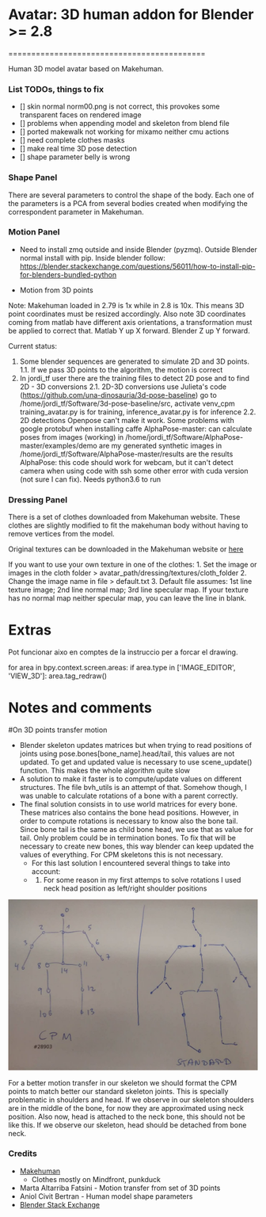 # Avatar: 3D human addon for Blender >= 2.8
===========================================

Human 3D model avatar based on Makehuman. 

### List TODOs, things to fix

- [] skin normal norm00.png is not correct, this provokes some transparent faces on rendered image
- [] problems when appending model and skeleton from blend file 
- [] ported makewalk not working for mixamo neither cmu actions
- [] need complete clothes masks
- [] make real time 3D pose detection
- [] shape parameter belly is wrong 


### Shape Panel

There are several parameters to control the shape of the body. Each one of the parameters is a PCA from several bodies created when modifying the correspondent parameter in Makehuman.


### Motion Panel

- Need to install zmq outside and inside Blender (pyzmq). Outside Blender normal install with pip. Inside blender follow: 
https://blender.stackexchange.com/questions/56011/how-to-install-pip-for-blenders-bundled-python



- Motion from 3D points

Note: Makehuman loaded in 2.79 is 1x while in 2.8 is 10x. This means 3D point coordinates must be resized accordingly. 
Also note 3D coordinates coming from matlab have different axis orientations, a transformation must be applied to correct that. Matlab Y up X forward. Blender Z up  Y forward.

Current status:

1. Some blender sequences are generated to simulate 2D and 3D points.
    1.1. If we pass 3D points to the algorithm, the motion is correct
2. In jordi_tf user there are the training files to detect 2D pose and to find 2D - 3D conversions
    2.1. 2D-3D conversions use Julieta's code (https://github.com/una-dinosauria/3d-pose-baseline)
         go to /home/jordi_tf/Software/3d-pose-baseline/src, activate venv_cpm
         training_avatar.py is for training, inference_avatar.py is for inference
    2.2. 2D detections
         Openpose can't make it work. Some problems with google protobuf when installing caffe
         AlphaPose-master: can calculate poses from images (working) 
            in /home/jordi_tf/Software/AlphaPose-master/examples/demo are my generated synthetic images
            in /home/jordi_tf/Software/AlphaPose-master/results are the results
         AlphaPose: this code should work for webcam, but it can't detect camera when using code with ssh
            some other error with cuda version (not sure I can fix). Needs python3.6 to run 


### Dressing Panel

There is a set of clothes downloaded from Makehuman website. These clothes are slightly modified to fit the makehuman body without having to remove vertices from the model.

Original textures can be downloaded in the Makehuman website or [here](https://drive.google.com/open?id=133n9ZpfK3DGlQIPOhnC94tbTFBDR_b3U)

If you want to use your own texture in one of the clothes:
    1. Set the image or images in the cloth folder > avatar_path/dressing/textures/cloth_folder
    2. Change the image name in file > default.txt
    3. Default file assumes: 1st line texture image; 2nd line normal map; 3rd line specular map. If your texture has no normal map neither specular map, you can leave the line in blank.


# Extras

Pot funcionar aixo en comptes de la instruccio per a forcar el drawing.

for area in bpy.context.screen.areas:
    if area.type in ['IMAGE_EDITOR', 'VIEW_3D']:
        area.tag_redraw()

# Notes and comments

#On 3D points transfer motion

- Blender skeleton updates matrices but when trying to read positions of joints using pose.bones[bone_name].head/tail, this values are not updated. To get and updated value is necessary to use scene_update() function.
This makes the whole algorithm quite slow 
- A solution to make it faster is to compute/update values on different structures. The file bvh_utils is an attempt of that. Somehow though, I was unable to calculate rotations of a bone with a parent correctly.
- The final solution consists in to use world matrices for every bone. These matrices also contains the bone head positions. However, in order to compute rotations is necessary to know also the bone tail. Since bone tail is the same as child bone head, we use that as value for tail. Only problem could be in termination bones. To fix that will be necessary to create new bones, this way blender can keep updated the values of everything. For CPM skeletons this is not necessary.
    - For this last solution I encountered several things to take into account:
    - 1) For some reason in my first attemps to solve rotations I used neck head position as left/right shoulder positions

![Alt text](./figures/skeletons.jpg?raw=true "Skeletons")

For a better motion transfer in our skeleton we should format the CPM points to match better our standard skeleton joints. This is specially problematic in shoulders and head. If we observe in our skeleton shoulders are in the middle of the bone, for now they are approximated using neck position. Also now, head is attached to the neck bone, this should not be like this. If we observe our skeleton, head should be detached from bone neck.

### Credits

- [Makehuman](http://www.makehumancommunity.org/)
    - Clothes mostly on Mindfront, punkduck 
- Marta Altarriba Fatsini - Motion transfer from set of 3D points
- Aniol Civit Bertran - Human model shape parameters
- [Blender Stack Exchange](https://blender.stackexchange.com/)